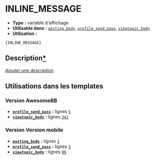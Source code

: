 # INLINE_MESSAGE
* __Type__ __:__ variable d'affichage
* __Utilisable dans__ __:__ [`posting_body`](../tpl/posting_body.md#readme), [`profile_send_pass`](../tpl/profile_send_pass.md#readme), [`viewtopic_body`](../tpl/viewtopic_body.md#readme)
* __Utilisation__ __:__

```smarty
{INLINE_MESSAGE}
```

## Description[*](https://fa-tvars.appspot.com/var/INLINE_MESSAGE)
[*Ajouter une description*](https://fa-tvars.appspot.com/var/INLINE_MESSAGE)

## Utilisations dans les templates

### Version AwesomeBB
* __[`profile_send_pass`](../tpl/profile_send_pass.md#readme)__ __:__ lignes [`5`](../src/awesomebb/profile_send_pass.tpl#L5)
* __[`viewtopic_body`](../tpl/viewtopic_body.md#readme)__ __:__ lignes [`341`](../src/awesomebb/viewtopic_body.tpl#L341)

### Version Version mobile
* __[`posting_body`](../tpl/posting_body.md#readme)__ __:__ lignes [`1`](../src/mobile/posting_body.tpl#L1)
* __[`profile_send_pass`](../tpl/profile_send_pass.md#readme)__ __:__ lignes [`3`](../src/mobile/profile_send_pass.tpl#L3)
* __[`viewtopic_body`](../tpl/viewtopic_body.md#readme)__ __:__ lignes [`99`](../src/mobile/viewtopic_body.tpl#L99)

